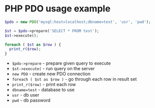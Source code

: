 # PHP PDO usage example

```php
$pdo = new PDO('mysql:host=localhost;dbname=test', 'usr', 'pwd');

$st = $pdo->prepare('SELECT * FROM test');
$st->execute();

foreach ( $st as $row ) {
  print_r($row);
}
```

- `$pdo->prepare` - prepare given query to execute
- `$st->execute(` - run query on the server
- `new PDO` - create new PDO connection
- `foreach ( $st as $row )` - go through each row in result set
- `print_r($row)` - print each row
- `dbname=test` - database to use
- `usr` - db user
- `pwd` - db password


